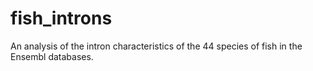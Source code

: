 # fish_introns

An analysis of the intron characteristics of the 44 species of fish in the Ensembl databases.
